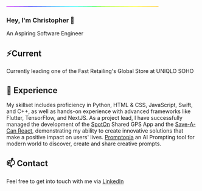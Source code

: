 ![Alt Text](https://github.com/hexbacon/hexbacon/blob/main/bar.gif)

### Hey, I'm Christopher 👋

An Aspiring Software Engineer

##  ⚡️Current

Currently leading one of the Fast Retailing's Global Store at UNIQLO SOHO

## 💎 Experience

My skillset includes proficiency in Python, HTML & CSS, JavaScript, Swift, and C++, as well as hands-on experience with advanced frameworks like Flutter, TensorFlow, and NextJS. As a project lead, I have successfully managed the development of the [SpotOn](https://github.com/CPSpotOn/SpotOn) Shared GPS App and the [Save-A-Can React](https://github.com/hexbacon/Save-A-Can), demonstrating my ability to create innovative solutions that make a positive impact on users' lives. [Promptopia](https://github.com/hexbacon/promptopia) an AI Prompting tool for modern world to discover, create and share creative prompts.

## 📫 Contact

Feel free to get into touch with me via [LinkedIn](https://www.linkedin.com/in/chrismenatavares/)
<!---
hexbacon/hexbacon is a ✨ special ✨ repository because its `README.md` (this file) appears on your GitHub profile.
You can click the Preview link to take a look at your changes.
--->
